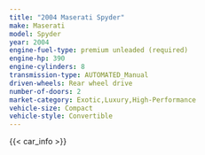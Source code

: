 ```yaml
---
title: "2004 Maserati Spyder"
make: Maserati
model: Spyder
year: 2004
engine-fuel-type: premium unleaded (required)
engine-hp: 390
engine-cylinders: 8
transmission-type: AUTOMATED_Manual
driven-wheels: Rear wheel drive
number-of-doors: 2
market-category: Exotic,Luxury,High-Performance
vehicle-size: Compact
vehicle-style: Convertible
---
```


{{< car_info >}}
